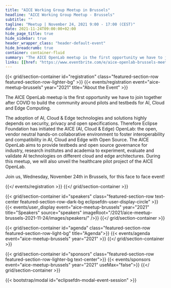 ```yaml
---
title: "AICE Working Group Meetup in Brussels"
headline: "AICE Working Group Meetup - Brussels"
subtitle: ""
tagline: "Meetup | November 24, 2021 9:00 - 17:00 (CEST)"
date: 2021-11-24T09:00:00+02:00
hide_page_title: true
hide_sidebar: true
header_wrapper_class: "header-default-event"
hide_breadcrumb: true
container: container-fluid
summary: "The AICE OpenLab meetup is the first opportunity we have to join together after COVID to build the community around pilots and testbeds for AI, Cloud and Edge Computing."
links: [[href: "https://www.eventbrite.com/e/aice-openlab-brussels-meetup-tickets-185526694337", text: "Register"], [href: "#speakers", text: "Speakers"], [href: "#agenda", text: "Agenda"]]
---
```


{{< grid/section-container id="registration" class="featured-section-row featured-section-row-lighter-bg" >}}
  {{< events/registration event="aice-meetup-brussels" year="2021" title="About the Event" >}}

The AICE OpenLab meetup is the first opportunity we have to join together after COVID to build the community around pilots and testbeds for AI, Cloud and Edge Computing.

The adoption of AI, Cloud & Edge technologies and solutions highly depends on security, privacy and open specifications. Therefore Eclipse Foundation has initiated the AICE (AI, Cloud & Edge) OpenLab: the open, vendor neutral hands-on collaborative environment to foster interoperability and compatibility in AI, Cloud and Edge with Open Source. The AICE OpenLab aims to provide testbeds and open source governance for industry, research institutes and academia to experiment, evaluate and validate AI technologies on different cloud and edge architectures. During this meetup, we will also unveil the healthcare pilot project of the AICE OpenLab.

Join us, Wednesday, November 24th in Brussels, for this face to face event!



  {{</ events/registration >}}
{{</ grid/section-container >}}

{{< grid/section-container id="speakers" class="featured-section-row text-center featured-section-row-dark-bg eclipsefdn-user-display-circle" >}}
  {{< events/user_display event="aice-meetup-brussels" year="2021" title="Speakers" source="speakers" imageRoot="/2021/aice-meetup-brussels-2021-11-24/images/speakers/" />}}
{{</ grid/section-container >}}

{{< grid/section-container id="agenda" class="featured-section-row featured-section-row-light-bg" title="Agenda">}}
  {{< events/agenda event="aice-meetup-brussels" year="2021" >}}
{{</ grid/section-container >}}

{{< grid/section-container id="sponsors" class="featured-section-row featured-section-row-lighter-bg text-center">}}
  {{< events/sponsors event="aice-meetup-brussels" year="2021"  useMax="false">}}
{{</ grid/section-container >}}

{{< bootstrap/modal id="eclipsefdn-modal-event-session" >}}
